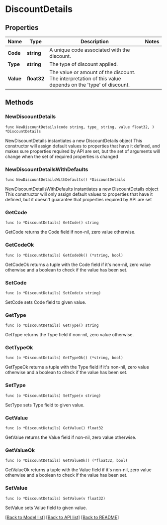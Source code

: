# DiscountDetails

## Properties

Name | Type | Description | Notes
------------ | ------------- | ------------- | -------------
**Code** | **string** | A unique code associated with the discount. | 
**Type** | **string** | The type of discount applied. | 
**Value** | **float32** | The value or amount of the discount. The interpretation of this value depends on the &#39;type&#39; of discount.  | 

## Methods

### NewDiscountDetails

`func NewDiscountDetails(code string, type_ string, value float32, ) *DiscountDetails`

NewDiscountDetails instantiates a new DiscountDetails object
This constructor will assign default values to properties that have it defined,
and makes sure properties required by API are set, but the set of arguments
will change when the set of required properties is changed

### NewDiscountDetailsWithDefaults

`func NewDiscountDetailsWithDefaults() *DiscountDetails`

NewDiscountDetailsWithDefaults instantiates a new DiscountDetails object
This constructor will only assign default values to properties that have it defined,
but it doesn't guarantee that properties required by API are set

### GetCode

`func (o *DiscountDetails) GetCode() string`

GetCode returns the Code field if non-nil, zero value otherwise.

### GetCodeOk

`func (o *DiscountDetails) GetCodeOk() (*string, bool)`

GetCodeOk returns a tuple with the Code field if it's non-nil, zero value otherwise
and a boolean to check if the value has been set.

### SetCode

`func (o *DiscountDetails) SetCode(v string)`

SetCode sets Code field to given value.


### GetType

`func (o *DiscountDetails) GetType() string`

GetType returns the Type field if non-nil, zero value otherwise.

### GetTypeOk

`func (o *DiscountDetails) GetTypeOk() (*string, bool)`

GetTypeOk returns a tuple with the Type field if it's non-nil, zero value otherwise
and a boolean to check if the value has been set.

### SetType

`func (o *DiscountDetails) SetType(v string)`

SetType sets Type field to given value.


### GetValue

`func (o *DiscountDetails) GetValue() float32`

GetValue returns the Value field if non-nil, zero value otherwise.

### GetValueOk

`func (o *DiscountDetails) GetValueOk() (*float32, bool)`

GetValueOk returns a tuple with the Value field if it's non-nil, zero value otherwise
and a boolean to check if the value has been set.

### SetValue

`func (o *DiscountDetails) SetValue(v float32)`

SetValue sets Value field to given value.



[[Back to Model list]](../README.md#documentation-for-models) [[Back to API list]](../README.md#documentation-for-api-endpoints) [[Back to README]](../README.md)


